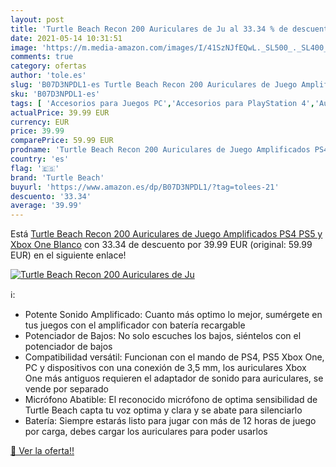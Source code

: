```yaml
---
layout: post
title: 'Turtle Beach Recon 200 Auriculares de Ju al 33.34 % de descuento'
date: 2021-05-14 10:31:51
image: 'https://m.media-amazon.com/images/I/41SzNJfEQwL._SL500_._SL400_.jpg'
comments: true
category: ofertas
author: 'tole.es'
slug: 'B07D3NPDL1-es Turtle Beach Recon 200 Auriculares de Juego Amplificados...'
sku: 'B07D3NPDL1-es'
tags: [ 'Accesorios para Juegos PC','Accesorios para PlayStation 4','Auriculares gaming con micrófono para PlayStation 4','Auriculares gaming para PC','Hardware y juegos para PlayStation 4','Juegos y Accesorios para PC','Videojuegos','ps4','ps5','turtle beach','xbox', ]
actualPrice: 39.99 EUR
currency: EUR
price: 39.99
comparePrice: 59.99 EUR
prodname: 'Turtle Beach Recon 200 Auriculares de Juego Amplificados PS4  PS5 y Xbox One  Blanco'
country: 'es'
flag: '🇪🇸'
brand: 'Turtle Beach'
buyurl: 'https://www.amazon.es/dp/B07D3NPDL1/?tag=tolees-21'
descuento: '33.34'
average: '39.99'
---
```


Está [Turtle Beach Recon 200 Auriculares de Juego Amplificados PS4  PS5 y Xbox One  Blanco](https://www.amazon.es/dp/B07D3NPDL1/?tag=tolees-21) con 33.34 de descuento por 39.99 EUR (original: 59.99 EUR) en el siguiente enlace!

[![Turtle Beach Recon 200 Auriculares de Ju](https://m.media-amazon.com/images/I/41SzNJfEQwL._SL500_._SL400_.jpg)](https://www.amazon.es/dp/B07D3NPDL1/?tag=tolees-21)

ℹ️:

- Potente Sonido Amplificado: Cuanto más optimo lo mejor, sumérgete en tus juegos con el amplificador con batería recargable
- Potenciador de Bajos: No solo escuches los bajos, siéntelos con el potenciador de bajos
- Compatibilidad versátil: Funcionan con el mando de PS4, PS5 Xbox One, PC y dispositivos con una conexión de 3,5 mm, los auriculares Xbox One más antiguos requieren el adaptador de sonido para auriculares, se vende por separado
- Micrófono Abatible: El reconocido micrófono de optima sensibilidad de Turtle Beach capta tu voz optima y clara y se abate para silenciarlo
- Batería: Siempre estarás listo para jugar con más de 12 horas de juego por carga, debes cargar los auriculares para poder usarlos

[🛒 Ver la oferta!!](https://www.amazon.es/dp/B07D3NPDL1/?tag=tolees-21)
